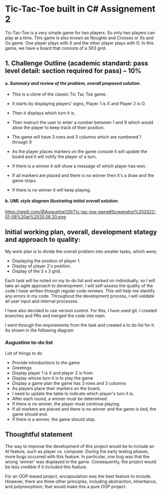 # Tic-Tac-Toe built in C# Assignement 2

Tic-Tac-Toe is a very simple game for two players. So only two players can play at a time. This game is also known as Noughts and Crosses or Xs and Os game. One player plays with X and the other player plays with O. In this game, we have a board that consists of a 3X3 grid.

## 1. Challenge Outline (academic standard: pass level detail: section required for pass) – 10%

#### a. *Summary and review of the problem, overall proposed solution.*
 
  - This is a clone of the classic Tic Tac Toe game.
 
  - It starts by displaying players' signs, Player 1 is X and Player 2 is O.
 
  - Then it displays which turn it is .
 
  - Then instruct the user to enter a number between 1 and 9 which would allow the player to keep track of their position.
    
  - The game will have 3 rows and 3 columns which are numbered 1 through 9
    
  - As the player places markers on the game console it will update the board and it will notify the player of a turn.
    
  - If there is a winner it will show a message of which player has won.
    
  - If all markers are placed and there is no winner then it's a draw and the game stops.
    
  - If there is no winner it will keep playing.

#### b. *UML style diagram illustrating initial overall solution.* 

https://replit.com/@Augustine129/Tic-tac-toe-game#Screenshot%202022-01-08%20at%2020.56.20.png



## Initial working plan, overall, development stategy and approach to quality:

My work plan is to divide the overall problem into smaller tasks, which were;

- Displaying the position of player 1.
- Display of player 2's position.
- Display of the 3 x 3 grid.

Each task will be noted on my to-do list and worked on individually, so I will take an agile approach to development. I will self-assess the quality of the code I have written through regular code reviews. This will help me identify any errors in my code. Throughout the development process, I will validate all user input and internal processes.

I have also decided to use version control. For this, I have used git. I created branches and PRs and merged the code into main.

I went through the requirements from the task and created a to do list for it. As shown in the following diagram


### Augustine to-do list 

List of things to do 

- Provide introductions to the game
 - Greetings
 - Display player 1 is X and player 2 is from
- Display whose turn it is to play the game 
- Display a game plan the game has 3 rows and 3 columns 
- As players place their markers on the board, 
- I need to update the table to indicate which player's turn it is. 
- After each round, a winner must be determined.
- If there is no winner, the player must continue playing. 
- If all markers are placed and there is no winner and the game is tied, the game should end. 
- If there is a winner, the game should stop.


## Thoughtful statement 

The way to improve the development of this project would be to include an AI feature, such as player vs. computer. During the early testing phases, more bugs occurred with this feature. In particular, one bug was that the wrong 'winner' was displayed in the game. Consequently, the project would be less credible if it included this feature.

For an OOP-based project, encapsulation was the best feature to include. However, there are three other principles, including abstraction, inheritance, and polymorphism, that would make this a pure OOP project.



